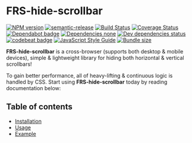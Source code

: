 # FRS-hide-scrollbar

[![NPM version](https://img.shields.io/npm/v/frs-hide-scrollbar.svg?style=flat)](https://www.npmjs.com/package/frs-hide-scrollbar)
[![semantic-release](https://img.shields.io/badge/%20%20%F0%9F%93%A6%F0%9F%9A%80-semantic--release-e10079.svg)](https://github.com/semantic-release/semantic-release)
[![Build Status](https://travis-ci.com/FRSource/FRS-hide-scrollbar.svg?branch=master)](https://travis-ci.org/FRSource/FRS-hide-scrollbar)
[![Coverage Status](https://coveralls.io/repos/github/FRSource/FRS-hide-scrollbar/badge.svg?branch=master)](https://coveralls.io/github/FRSource/FRS-hide-scrollbar?branch=master)
[![Dependabot badge](https://api.dependabot.com/badges/status?host=github&repo=FRSource/FRS-hide-scrollbar)](https://dependabot.com/)
[![Dependencies none](https://img.shields.io/badge/dependencies-none-brightgreen)](https://david-dm.org/frsource/frs-hide-scrollbar)
[![Dev dependencies status](https://david-dm.org/frsource/frs-hide-scrollbar/dev-status.svg)](https://david-dm.org/frsource/frs-hide-scrollbar?type=dev)
[![codebeat badge](https://codebeat.co/badges/5496a006-a13d-48cc-baeb-37c79a1f6444)](https://codebeat.co/projects/github-com-frsource-frs-replace-master)
[![JavaScript Style Guide](https://img.shields.io/badge/code_style-standard-brightgreen.svg)](https://standardjs.com)
[![Bundle size](https://img.shields.io/bundlephobia/minzip/frs-hide-scrollbar)](https://bundlephobia.com/result?p=frs-hide-scrollbar)

**FRS-hide-scrollbar** is a cross-browser (supports both desktop & mobile devices), simple & lightweight library for hiding both horizontal & vertical scrollbars!

To gain better performance, all of heavy-lifting & continuous logic is handled by CSS. Start using **FRS-hide-scrollbar** today by reading documentation below:

## Table of contents

* [Installation](https://frsource.github.io/FRS-hide-scrollbar/installation)
* [Usage](https://frsource.github.io/FRS-hide-scrollbar/usage)
* [Example](https://frsource.github.io/FRS-hide-scrollbar/example)
